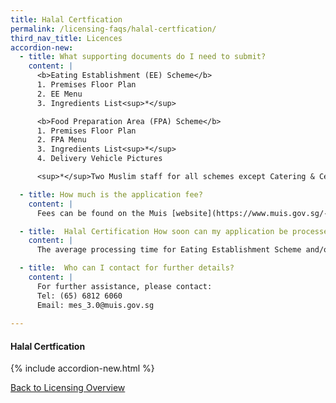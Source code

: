 ```yaml
---
title: Halal Certfication
permalink: /licensing-faqs/halal-certfication/
third_nav_title: Licences
accordion-new:   
  - title: What supporting documents do I need to submit?
    content: |
      <b>Eating Establishment (EE) Scheme</b>
      1. Premises Floor Plan
      2. EE Menu
      3. Ingredients List<sup>*</sup>

      <b>Food Preparation Area (FPA) Scheme</b>
      1. Premises Floor Plan
      2. FPA Menu
      3. Ingredients List<sup>*</sup>
      4. Delivery Vehicle Pictures

      <sup>*</sup>Two Muslim staff for all schemes except Catering & Central Kitchen which requires three Muslim staff.

  - title: How much is the application fee?
    content: |
      Fees can be found on the Muis [website](https://www.muis.gov.sg/-/media/Files/Halal/Documents/Fees-Revision---WEF-1-Feb-2018.pdf){:target="_blank"}.

  - title:  Halal Certification	How soon can my application be processed?
    content: |
      The average processing time for Eating Establishment Scheme and/or Food Preparation Area Scheme will take around 8 - 10 weeks, subject to the applicant's prompt responses / action to further requests for information.  

  - title:  Who can I contact for further details?
    content: |
      For further assistance, please contact:
      Tel: (65) 6812 6060
      Email: mes_3.0@muis.gov.sg        
          
---
```


#### Halal Certfication
{% include accordion-new.html %}

[Back to Licensing Overview](/run-and-grow/licensing-overview/)

